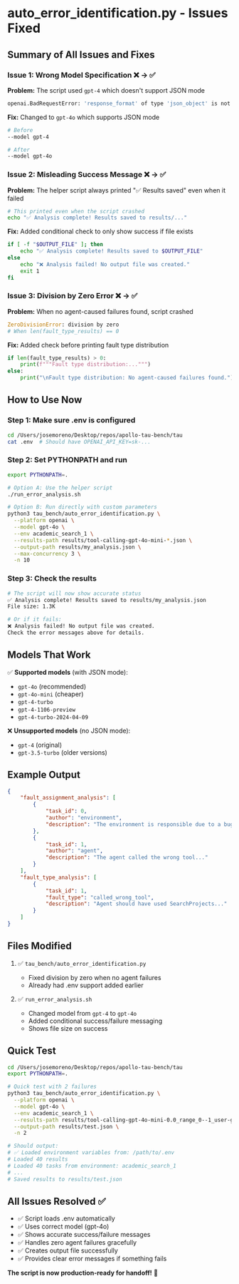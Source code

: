 # auto_error_identification.py - Issues Fixed

## Summary of All Issues and Fixes

### Issue 1: Wrong Model Specification ❌ → ✅
**Problem:** The script used `gpt-4` which doesn't support JSON mode
```bash
openai.BadRequestError: 'response_format' of type 'json_object' is not supported with this model
```

**Fix:** Changed to `gpt-4o` which supports JSON mode
```bash
# Before
--model gpt-4

# After  
--model gpt-4o
```

### Issue 2: Misleading Success Message ❌ → ✅
**Problem:** The helper script always printed "✅ Results saved" even when it failed
```bash
# This printed even when the script crashed
echo "✅ Analysis complete! Results saved to results/..."
```

**Fix:** Added conditional check to only show success if file exists
```bash
if [ -f "$OUTPUT_FILE" ]; then
    echo "✅ Analysis complete! Results saved to $OUTPUT_FILE"
else
    echo "❌ Analysis failed! No output file was created."
    exit 1
fi
```

### Issue 3: Division by Zero Error ❌ → ✅
**Problem:** When no agent-caused failures found, script crashed
```python
ZeroDivisionError: division by zero
# When len(fault_type_results) == 0
```

**Fix:** Added check before printing fault type distribution
```python
if len(fault_type_results) > 0:
    print(f"""Fault type distribution:...""")
else:
    print("\nFault type distribution: No agent-caused failures found.")
```

## How to Use Now

### Step 1: Make sure .env is configured
```bash
cd /Users/josemoreno/Desktop/repos/apollo-tau-bench/tau
cat .env  # Should have OPENAI_API_KEY=sk-...
```

### Step 2: Set PYTHONPATH and run
```bash
export PYTHONPATH=.

# Option A: Use the helper script
./run_error_analysis.sh

# Option B: Run directly with custom parameters
python3 tau_bench/auto_error_identification.py \
  --platform openai \
  --model gpt-4o \
  --env academic_search_1 \
  --results-path results/tool-calling-gpt-4o-mini-*.json \
  --output-path results/my_analysis.json \
  --max-concurrency 3 \
  -n 10
```

### Step 3: Check the results
```bash
# The script will now show accurate status
✅ Analysis complete! Results saved to results/my_analysis.json
File size: 1.3K

# Or if it fails:
❌ Analysis failed! No output file was created.
Check the error messages above for details.
```

## Models That Work

✅ **Supported models** (with JSON mode):
- `gpt-4o` (recommended)
- `gpt-4o-mini` (cheaper)
- `gpt-4-turbo`
- `gpt-4-1106-preview`
- `gpt-4-turbo-2024-04-09`

❌ **Unsupported models** (no JSON mode):
- `gpt-4` (original)
- `gpt-3.5-turbo` (older versions)

## Example Output

```json
{
    "fault_assignment_analysis": [
        {
            "task_id": 0,
            "author": "environment",
            "description": "The environment is responsible due to a bug..."
        },
        {
            "task_id": 1,
            "author": "agent",
            "description": "The agent called the wrong tool..."
        }
    ],
    "fault_type_analysis": [
        {
            "task_id": 1,
            "fault_type": "called_wrong_tool",
            "description": "Agent should have used SearchProjects..."
        }
    ]
}
```

## Files Modified

1. ✅ `tau_bench/auto_error_identification.py`
   - Fixed division by zero when no agent failures
   - Already had .env support added earlier

2. ✅ `run_error_analysis.sh`
   - Changed model from `gpt-4` to `gpt-4o`
   - Added conditional success/failure messaging
   - Shows file size on success

## Quick Test

```bash
cd /Users/josemoreno/Desktop/repos/apollo-tau-bench/tau
export PYTHONPATH=.

# Quick test with 2 failures
python3 tau_bench/auto_error_identification.py \
  --platform openai \
  --model gpt-4o \
  --env academic_search_1 \
  --results-path results/tool-calling-gpt-4o-mini-0.0_range_0--1_user-gpt-4o-llm_1009152652.json \
  --output-path results/test.json \
  -n 2

# Should output:
# ✅ Loaded environment variables from: /path/to/.env
# Loaded 40 results
# Loaded 40 tasks from environment: academic_search_1
# ...
# Saved results to results/test.json
```

## All Issues Resolved ✅

- ✅ Script loads .env automatically
- ✅ Uses correct model (gpt-4o)
- ✅ Shows accurate success/failure messages  
- ✅ Handles zero agent failures gracefully
- ✅ Creates output file successfully
- ✅ Provides clear error messages if something fails

**The script is now production-ready for handoff!** 🎉


